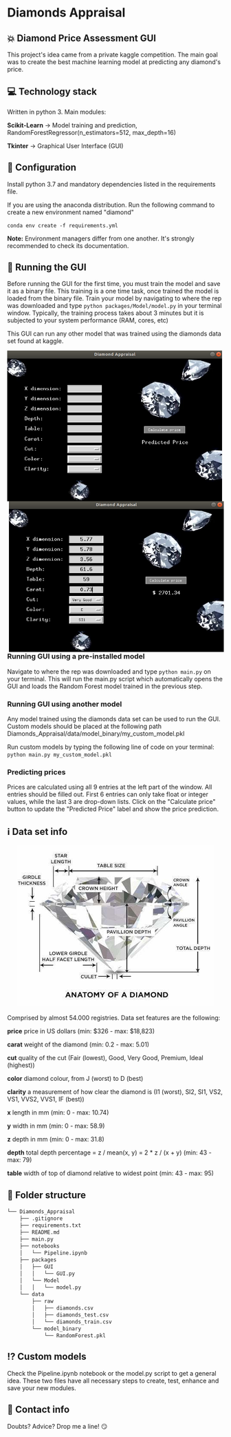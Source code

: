 # Diamonds Appraisal

## :boom: Diamond Price Assessment GUI

This project's idea came from a private kaggle competition. The main goal was to create the best machine learning model at predicting any diamond's price.

## :computer: Technology stack
Written in python 3. Main modules:

**Scikit-Learn** -> Model training and prediction, RandomForestRegressor(n_estimators=512, max_depth=16)

**Tkinter** -> Graphical User Interface (GUI)

## :wrench: Configuration

Install python 3.7 and mandatory dependencies listed in the requirements file.

If you are using the anaconda distribution. Run the following command to create a new environment named "diamond"

```
conda env create -f requirements.yml
```

**Note:** Environment managers differ from one another. It's strongly recommended to check its documentation.

## :snake: Running the GUI
Before running the GUI for the first time, you must train the model and save it as a binary file. This training is a one time task, once trained the model is loaded from the binary file. Train your model by navigating to where the rep was downloaded and type `python packages/Model/model.py` in your terminal window. Typically, the training process takes about 3 minutes but it is subjected to your system performance (RAM, cores, etc)

This GUI can run any other model that was trained using the diamonds data set found at kaggle.

<img align="left" width="500" height="350" src="images/gui2.png">
<img align="right" width="500" height="350" src="images/gui1.png">

### Running GUI using a pre-installed model 
Navigate to where the rep was downloaded and type `python main.py` on your terminal. This will run the main.py script which automatically opens the GUI and loads the Random Forest model trained in the previous step.

### Running GUI using another model
Any model trained using the diamonds data set can be used to run the GUI. Custom models should be placed at the following path Diamonds_Appraisal/data/model_binary/my_custom_model.pkl

Run custom models by typing the following line of code on your terminal: `python main.py my_custom_model.pkl`

### Predicting prices
Prices are calculated using all 9 entries at the left part of the window. All entries should be filled out. First 6 entries can only take float or integer values, while the last 3 are drop-down lists. Click on the "Calculate price" button to update the "Predicted Price" label and show the price prediction.

## :information_source: Data set info

<p align="center">
  <img width="457" height="376" src="images/diamond.jpg">
</p>

Comprised by almost 54.000 registries. Data set features are the following:

**price** price in US dollars (min: $326 - max: $18,823)

**carat** weight of the diamond (min: 0.2 - max: 5.01)

**cut** quality of the cut (Fair (lowest), Good, Very Good, Premium, Ideal (highest))

**color** diamond colour, from J (worst) to D (best)

**clarity** a measurement of how clear the diamond is (I1 (worst), SI2, SI1, VS2, VS1, VVS2, VVS1, IF (best))

**x** length in mm (min: 0 - max: 10.74)

**y** width in mm (min: 0 - max: 58.9)

**z** depth in mm (min: 0 - max: 31.8)

**depth** total depth percentage = z / mean(x, y) = 2 * z / (x + y) (min: 43 - max: 79)

**table** width of top of diamond relative to widest point (min: 43 - max: 95)

## :file_folder: Folder structure
```
└── Diamonds_Appraisal
    ├── .gitignore
    ├── requirements.txt
    ├── README.md
    ├── main.py
    ├── notebooks
    │   └── Pipeline.ipynb
    ├── packages
    │   ├── GUI
    │   │   └── GUI.py
    │   └── Model
    │   │   └── model.py
    └── data
        ├── raw
        │   ├── diamonds.csv
        │   ├── diamonds_test.csv
        │   └── diamonds_train.csv
        └── model_binary
            └── RandomForest.pkl
```

## :interrobang: Custom models
Check the Pipeline.ipynb notebook or the model.py script to get a general idea. These two files have all necessary steps to create, test, enhance and save your new modules.

## :love_letter: Contact info
Doubts? Advice?  Drop me a line! :smirk:
